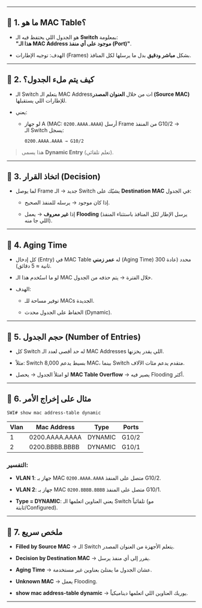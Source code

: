 
---

## 📌 1. ما هو **MAC Table**؟

- هو الجدول اللي يحتفظ فيه الـ **Switch** بمعلومة:  
    **"هذا الـ MAC Address موجود على أي منفذ (Port)"**.
    
- الهدف: توجيه الإطارات (Frames) بشكل **مباشر ودقيق** بدل ما يرسلها لكل المنافذ.
    

---

## 📌 2. كيف يتم ملء الجدول؟

- الـ Switch يتعلم الـ MAC Addressات من خلال **العنوان المصدر (Source MAC)** للإطارات اللي يستقبلها.
    
- يعني:
    
    - لو جهاز A (MAC: `0200.AAAA.AAAA`) أرسل Frame من المنفذ G10/2 →  
        الـ Switch يسجل:
        
        ```
        0200.AAAA.AAAA → G10/2
        ```
        

> هذا يسمى **Dynamic Entry** (تعلم تلقائي).

---

## 📌 3. اتخاذ القرار (Decision)

- لما يوصل Frame جديد → الـ Switch يشيّك على **Destination MAC** في الجدول:
    
    - إذا كان موجود → يرسله للمنفذ الصحيح.
        
    - إذا **غير معروف** → يعمل **Flooding** (يرسل الإطار لكل المنافذ باستثناء المنفذ اللي جا منه).
        

---

## 📌 4. Aging Time

- كل إدخال (Entry) في MAC Table له **عمر زمني** (Aging Time) محدد (عادة 300 ثانية ≈ 5 دقائق).
    
- لو ما استُخدم هذا الـ MAC خلال الفترة → يتم حذفه من الجدول.
    
- الهدف:
    
    - توفير مساحة للـ MACs الجديدة.
        
    - الحفاظ على الجدول محدث (Dynamic).
        

---

## 📌 5. حجم الجدول (Number of Entries)

- كل Switch له حد أقصى لعدد الـ MAC Addresses اللي يقدر يخزنها.
    
- مثلاً: Switch بسيط يدعم 8,000 MAC، بينما Switch متقدم يدعم مئات الآلاف.
    
- لو امتلأ الجدول → يحصل **MAC Table Overflow** → يصير فيه Flooding أكثر.
    

---

## 📌 6. مثال على إخراج الأمر

```
SWI# show mac address-table dynamic
```

|**Vlan**|**Mac Address**|**Type**|**Ports**|
|---|---|---|---|
|1|0200.AAAA.AAAA|DYNAMIC|G10/2|
|2|0200.BBBB.BBBB|DYNAMIC|G10/1|

### التفسير:

- **VLAN 1**: جهاز بـ MAC `0200.AAAA.AAAA` متصل على المنفذ G10/2.
    
- **VLAN 2**: جهاز بـ MAC `0200.BBBB.BBBB` متصل على المنفذ G10/1.
    
- **Type = DYNAMIC**: يعني العناوين اتعلمها الـ Switch تلقائياً (مو ثابتة/Configured).
    

---

## 📌 7. ملخص سريع

- **Filled by Source MAC** → الـ Switch يتعلم الأجهزة من العنوان المصدر.
    
- **Decision by Destination MAC** → يقرر إلى أي منفذ يرسل.
    
- **Aging Time** → عشان الجدول ما يمتلئ بعناوين غير مستخدمة.
    
- **Unknown MAC** → يعمل Flooding.
    
- **show mac address-table dynamic** → يوريك العناوين اللي اتعلمها ديناميكياً.
    

---
